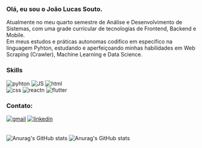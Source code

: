 ### Olá, eu sou o João Lucas Souto.
Atualmente no meu quarto semestre de Análise e Desenvolvimento de Sistemas, com uma grade currícular de tecnologias de Frontend, Backend e Mobile. <br>
Em meus estudos e práticas autonomas codifico em especifico na linguagem Pyhton, estudando e aperfeiçoando minhas habilidades em Web Scraping (Crawler),
Machine Learning e Data Science. <br>

### Skills
![pyhton](https://img.shields.io/badge/Python-14354C?style=for-the-badge&logo=python&logoColor=white)
![JS](https://img.shields.io/badge/JavaScript-323330?style=for-the-badge&logo=javascript&logoColor=F7DF1E)
![html](https://img.shields.io/badge/HTML-239120?style=for-the-badge&logo=html5&logoColor=white)
<br>
![css](https://img.shields.io/badge/CSS-239120?&style=for-the-badge&logo=css3&logoColor=white)
![reactn](https://img.shields.io/badge/React_Native-20232A?style=for-the-badge&logo=react&logoColor=61DAFB)
![flutter](https://img.shields.io/badge/Flutter-02569B?style=for-the-badge&logo=flutter&logoColor=white)
<br>

### Contato:

[![gmail](https://img.shields.io/badge/Gmail-D14836?style=for-the-badge&logo=gmail&logoColor=white)](mailto:contato.joaolsouto@gmail.com)
[![linkedin](https://img.shields.io/badge/LinkedIn-0077B5?style=for-the-badge&logo=linkedin&logoColor=white)](https://www.linkedin.com/in/joão-lucas-souto/)
<br>
<br>
<br>
![Anurag's GitHub stats](https://github-readme-stats.vercel.app/api?username=JoaoLSouto&theme=chartreuse-dark&show_icons=true)
![Anurag's GitHub stats](https://github-readme-stats.vercel.app/api?username=JoaoLSouto&theme=chartreuse-dark&show_icons=true)
